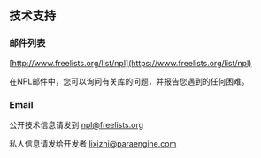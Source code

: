 ## 技术支持

### 邮件列表

[http://www.freelists.org/list/npl](https://www.freelists.org/list/npl)

在NPL邮件中，您可以询问有关库的问题，并报告您遇到的任何困难。

### Email
公开技术信息请发到 <a href="mailto:npl@freelists.org">npl@freelists.org</a>

私人信息请发给开发者 <a href="mailto:lixizhi@paraengine.com">lixizhi@paraengine.com</a>